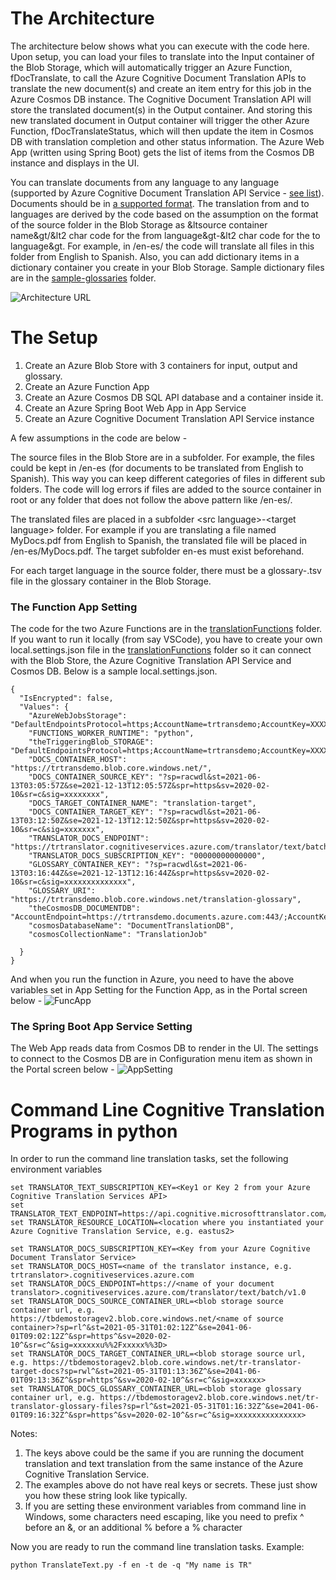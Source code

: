 # The Architecture
The architecture below shows what you can execute with the code here. Upon setup, you can load your files to translate into the Input container of the Blob Storage, which will automatically trigger an Azure Function, fDocTranslate, to call the Azure Cognitive Document Translation APIs to translate the new document(s) and create an item entry for this job in the Azure Cosmos DB instance. The Cognitive Document Translation API will store the translated document(s) in the Output container. And storing this new translated document in Output container will trigger the other Azure Function, fDocTranslateStatus, which will then update the item in Cosmos DB with translation completion and other status information. The Azure Web App (written using Spring Boot) gets the list of items from the Cosmos DB instance and displays in the UI.

You can translate documents from any language to any language (supported by Azure Cognitive Document Translation API Service - [see list][SupportedLanguages]). Documents should be in [a supported format][SupportedFormat]. The translation from and to languages are derived by the code based on the assumption on the format of the source folder in the Blob Storage as &ltsource container name&gt/&lt2 char code for the from language&gt-&lt2 char code for the to language&gt. For example, in <source container name>/en-es/ the code will translate all files in this folder from English to Spanish. Also, you can add dictionary items in a dictionary container you create in your Blob Storage. Sample dictionary files are in the [sample-glossaries][GlossaryFolder] folder.

![Architecture URL](/images/architecture.jpg)

# The Setup
1. Create an Azure Blob Store with 3 containers for input, output and glossary.
2. Create an Azure Function App
3. Create an Azure Cosmos DB SQL API database and a container inside it.
4. Create an Azure Spring Boot Web App in App Service
5. Create an Azure Cognitive Document Translation API Service instance

A few assumptions in the code are below - 

The source files in the Blob Store are in a subfolder. For example, the files could be kept in <source container name>/en-es (for documents to be translated from English to Spanish). This way you can keep different categories of files in different sub folders. The code will log errors if files are added to the source container in root or any folder that does not follow the above pattern like /en-es/.

The translated files are placed in a subfolder \<src language\>-\<target language\> folder. For example if you are translating a file named MyDocs.pdf from English to Spanish, the translated file will be placed in <target container name>/en-es/MyDocs.pdf. The target subfolder en-es must exist beforehand.

For each target language in the source folder, there must be a glossary-<target language>.tsv file in the glossary container in the Blob Storage.
 
### The Function App Setting
The code for the two Azure Functions are in the [translationFunctions][translationFunctionsFolder] folder. If you want to run it locally (from say VSCode), you have to create your own local.settings.json file in the [translationFunctions][translationFunctionsFolder] folder so it can connect with the Blob Store, the Azure Cognitive Translation API Service and Cosmos DB. Below is a sample local.settings.json.
```
{
  "IsEncrypted": false,
  "Values": {
    "AzureWebJobsStorage": "DefaultEndpointsProtocol=https;AccountName=trtransdemo;AccountKey=XXXXX==;EndpointSuffix=core.windows.net",
    "FUNCTIONS_WORKER_RUNTIME": "python",
    "theTriggeringBlob_STORAGE": "DefaultEndpointsProtocol=https;AccountName=trtransdemo;AccountKey=XXXXXX==;EndpointSuffix=core.windows.net",
    "DOCS_CONTAINER_HOST": "https://trtransdemo.blob.core.windows.net/",
    "DOCS_CONTAINER_SOURCE_KEY": "?sp=racwdl&st=2021-06-13T03:05:57Z&se=2021-12-13T12:05:57Z&spr=https&sv=2020-02-10&sr=c&sig=xxxxxxxx",
    "DOCS_TARGET_CONTAINER_NAME": "translation-target",
    "DOCS_CONTAINER_TARGET_KEY": "?sp=racwdl&st=2021-06-13T03:12:50Z&se=2021-12-13T12:12:50Z&spr=https&sv=2020-02-10&sr=c&sig=xxxxxxx",
    "TRANSLATOR_DOCS_ENDPOINT": "https://trtranslator.cognitiveservices.azure.com/translator/text/batch/v1.0",
    "TRANSLATOR_DOCS_SUBSCRIPTION_KEY": "00000000000000",
    "GLOSSARY_CONTAINER_KEY": "?sp=racwdl&st=2021-06-13T03:16:44Z&se=2021-12-13T12:16:44Z&spr=https&sv=2020-02-10&sr=c&sig=xxxxxxxxxxxxxx",
    "GLOSSARY_URI": "https://trtransdemo.blob.core.windows.net/translation-glossary",
    "theCosmosDB_DOCUMENTDB": "AccountEndpoint=https://trtransdemo.documents.azure.com:443/;AccountKey=xxxxxxxxx==;",
    "cosmosDatabaseName": "DocumentTranslationDB",
    "cosmosCollectionName": "TranslationJob"

  }
}
```
And when you run the function in Azure, you need to have the above variables set in App Setting for the Function App, as in the Portal screen below -
![FuncApp][FuncAppImage]

### The Spring Boot App Service Setting

The Web App reads data from Cosmos DB to render in the UI. The settings to connect to the Cosmos DB are in Configuration menu item as shown in the Portal screen below - 
![AppSetting][AppSettingImage]


# Command Line Cognitive Translation Programs in python

In order to run the command line translation tasks, set the following environment variables 

```
set TRANSLATOR_TEXT_SUBSCRIPTION_KEY=<Key1 or Key 2 from your Azure Cognitive Translation Services API>
set TRANSLATOR_TEXT_ENDPOINT=https://api.cognitive.microsofttranslator.com/
set TRANSLATOR_RESOURCE_LOCATION=<location where you instantiated your Azure Cognitive Translation Service, e.g. eastus2>

set TRANSLATOR_DOCS_SUBSCRIPTION_KEY=<Key from your Azure Cognitive Document Translator Service>
set TRANSLATOR_DOCS_HOST=<name of the translator instance, e.g. trtranslator>.cognitiveservices.azure.com
set TRANSLATOR_DOCS_ENDPOINT=https://<name of your document translator>.cognitiveservices.azure.com/translator/text/batch/v1.0
set TRANSLATOR_DOCS_SOURCE_CONTAINER_URL=<blob storage source container url, e.g. https://tbdemostoragev2.blob.core.windows.net/<name of source container>?sp=rl^&st=2021-05-31T01:02:12Z^&se=2041-06-01T09:02:12Z^&spr=https^&sv=2020-02-10^&sr=c^&sig=xxxxxxu%%2Fxxxxx%%3D>
set TRANSLATOR_DOCS_TARGET_CONTAINER_URL=<blob storage source url, e.g. https://tbdemostoragev2.blob.core.windows.net/tr-translator-target-docs?sp=rwl^&st=2021-05-31T01:13:36Z^&se=2041-06-01T09:13:36Z^&spr=https^&sv=2020-02-10^&sr=c^&sig=xxxxxx>
set TRANSLATOR_DOCS_GLOSSARY_CONTAINER_URL=<blob storage glossary container url, e.g. https://tbdemostoragev2.blob.core.windows.net/tr-translator-glossary-files?sp=rl^&st=2021-05-31T01:16:32Z^&se=2041-06-01T09:16:32Z^&spr=https^&sv=2020-02-10^&sr=c^&sig=xxxxxxxxxxxxxxx>
```
Notes: 
1. The keys above could be the same if you are running the document translation and text translation from the same instance of the Azure Cognitive Translation Service.
2. The examples above do not have real keys or secrets. These just show you how these string look like typically. 
3. If you are setting these environment variables from command line in Windows, some characters need escaping, like you need to prefix ^ before an &, or an additional % before a % character

Now you are ready to run the command line translation tasks.
Example: 
```
python TranslateText.py -f en -t de -q "My name is TR"
```
[translationFunctionsFolder]: <https://github.com/tirtho/CognitiveDocumentTranslationApp/blob/main/translationFunctions>
[GlossaryFolder]: <https://github.com/tirtho/CognitiveDocumentTranslationApp/blob/main/sample-glossaries>
[funcAppImage]: <https://github.com/tirtho/CognitiveDocumentTranslationApp/blob/main/images/FuncApp.jpg>
[AppSettingImage]: <https://github.com/tirtho/CognitiveDocumentTranslationApp/blob/main/images/AppSetting.jpg>
[SupportedLanguages]: <https://docs.microsoft.com/en-us/azure/cognitive-services/translator/language-support>
[SupportedFormat]: <https://docs.microsoft.com/en-us/azure/cognitive-services/translator/document-translation/overview#supported-document-formats>
